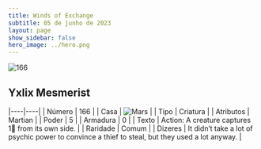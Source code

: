 ```yaml
---
title: Winds of Exchange
subtitle: 05 de junho de 2023
layout: page
show_sidebar: false
hero_image: ../hero.png
---
```


![166](https://mastervault-storage-prod.s3.amazonaws.com/media/card_front/en/600_166_43f93e7b1652_en.png)


## Yxlix Mesmerist

|----|----|
| Número | 166 |
| Casa | ![Mars](https://archonarcana.com/images/thumb/d/de/Mars.png/22px-Mars.png "Marte") |
| Tipo | Criatura |
| Atributos | Martian |
| Poder | 5 |
| Armadura | 0 |
| Texto | Action: A creature captures 1 from its own side.  |
| Raridade | Comum |
| Dizeres | It didn’t take a lot of psychic power to convince a thief to steal, but they used a lot anyway. |
